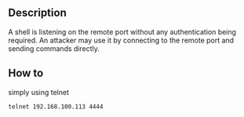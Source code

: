 ## Description

A shell is listening on the remote port without any authentication being required. An attacker may use it by connecting to the remote port and sending commands directly.

## How to

simply using telnet
```
telnet 192.168.100.113 4444
```
